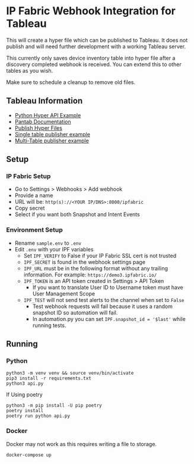 # IP Fabric Webhook Integration for Tableau
This will create a hyper file which can be published to Tableau.  It does not publish and will need
further development with a working Tableau server.

This currently only saves device inventory table into hyper file after a discovery completed
webhook is received.  You can extend this to other tables as you wish.

Make sure to schedule a cleanup to remove old files.

## Tableau Information
- [Python Hyper API Example](https://help.tableau.com/current/api/hyper_api/en-us/docs/hyper_api_create_update.html)
- [Pantab Documentation](https://pantab.readthedocs.io/en/latest/examples.html)
- [Publish Hyper Files](https://help.tableau.com/current/api/hyper_api/en-us/docs/hyper_api_publish.html)
- [Single table publisher example](https://github.com/tableau/hyper-api-samples/tree/main/Community-Supported/publish-hyper)
- [Multi-Table publisher example](https://github.com/tableau/hyper-api-samples/tree/main/Community-Supported/publish-multi-table-hyper)

## Setup

### IP Fabric Setup

- Go to Settings > Webhooks > Add webhook
- Provide a name
- URL will be: `http(s)://<YOUR IP/DNS>:8000/ipfabric`
- Copy secret
- Select if you want both Snapshot and Intent Events

### Environment Setup

- Rename `sample.env` to `.env`
- Edit `.env` with your IPF variables
    - Set `IPF_VERIFY` to False if your IP Fabric SSL cert is not trusted
    - `IPF_SECRET` is found in the webhook settings page
    - `IPF_URL` must be in the following format without any trailing information. For example: `https://demo3.ipfabric.io/`
    - `IPF_TOKEN` is an API token created in Settings > API Token
        - If you want to translate User ID to Username token must have User Management Scope
    - `IPF_TEST` will not send test alerts to the channel when set to `False`
      - Test webhook requests will fail because it uses a random snapshot ID so automation will fail.
      - In automation.py you can set `IPF.snapshot_id = '$last'` while running tests.

## Running

### Python

```shell
python3 -m venv venv && source venv/bin/activate
pip3 install -r requirements.txt
python3 api.py
```

If Using poetry
```shell
python3 -m pip install -U pip poetry
poetry install
poetry run python api.py
```

### Docker
Docker may not work as this requires writing a file to storage.

```shell
docker-compose up
```
